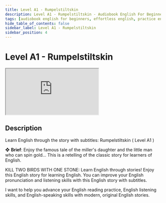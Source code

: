```yaml
---
title: Level A1 - Rumpelstiltskin
description: Level A1 - Rumpelstiltskin - Audiobook English For Beginners
tags: [audiobook english for beginners, effortless english, practice english speaking]
hide_table_of_contents: false
sidebar_label: Level A1 - Rumpelstiltskin
sidebar_position: 4
---
```


# Level A1 - Rumpelstiltskin

<div class="video-container">
<iframe src="https://www.youtube.com/embed/8yE-hR8i1lI?controls=0" title="YouTube video player"></iframe>
<a href="https://www.youtube.com/watch?v=8yE-hR8i1lI" target="_blank"></a>
</div>

## Description

Learn English through the story with subtitles: Rumpelstiltskin ( Level A1 )

❖ **Brief**:
Enjoy the famous tale of the miller's daughter and the little man who can spin gold... This is a retelling of the classic story for learners of English.

KILL TWO BIRDS WITH ONE STONE: Learn English through stories! Enjoy this English story for learning English. You can improve your English pronunciation and listening skills with this English story with subtitles.

I want to help you advance your English reading practice, English listening skills, and English-speaking skills with modern, original English stories.